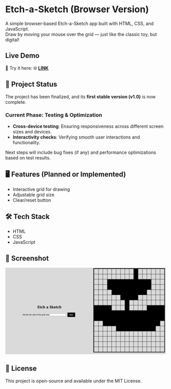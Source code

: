 # Etch-a-Sketch (Browser Version)

A simple browser-based Etch-a-Sketch app built with HTML, CSS, and JavaScript.  
Draw by moving your mouse over the grid — just like the classic toy, but digital!

## Live Demo  
🚀 Try it here: 
🌐 **[LINK](https://fernai08.github.io/Etch-a-Sketch-TOP/)**  

## 🚧 Project Status

The project has been finalized, and its **first stable version (v1.0)** is now complete.  

### Current Phase: Testing & Optimization  
- **Cross-device testing**: Ensuring responsiveness across different screen sizes and devices.  
- **Interactivity checks**: Verifying smooth user interactions and functionality.  

Next steps will include bug fixes (if any) and performance optimizations based on test results. 

## 🖥️ Features (Planned or Implemented)

- Interactive grid for drawing
- Adjustable grid size
- Clear/reset button


## 🛠️ Tech Stack

- HTML
- CSS
- JavaScript

## 📸 Screenshot 

![App Dashboard Preview](./media/etch-a-sketch-screenshot.png)
## 📃 License
This project is open-source and available under the MIT License.

